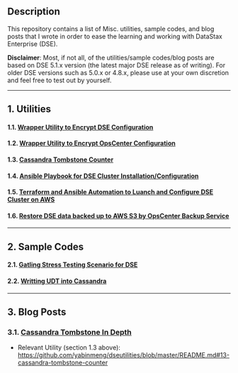 ## Description

This repository contains a list of Misc. utilities, sample codes, and blog posts that I wrote in order to ease the learning and working with DataStax Enterprise (DSE). 

**Disclaimer**: Most, if not all, of the utilities/sample codes/blog posts are based on DSE 5.1.x version (the latest major DSE release as of writing). For older DSE versions such as 5.0.x or 4.8.x, please use at your own discretion and feel free to test out by yourself.

---

## 1. Utilities
#### 1.1. [Wrapper Utility to Encrypt DSE Configuration](https://github.com/yabinmeng/dseutilities/tree/master/dseconfenc)

#### 1.2. [Wrapper Utility to Encrypt OpsCenter Configuration](https://github.com/yabinmeng/dseutilities/tree/master/opsconfenc)

#### 1.3. [Cassandra Tombstone Counter](https://github.com/yabinmeng/tombstone_counter)

#### 1.4. [Ansible Playbook for DSE Cluster Installation/Configuration](https://github.com/yabinmeng/dseansible)

#### 1.5. [Terraform and Ansible Automation to Luanch and Configure DSE Cluster on AWS](https://github.com/yabinmeng/terradse)

#### 1.6. [Restore DSE data backed up to AWS S3 by OpsCenter Backup Service](https://github.com/yabinmeng/opscs3restore)

---

## 2. Sample Codes

#### 2.1. [Gatling Stress Testing Scenario for DSE](https://github.com/yabinmeng/cassgatling)

#### 2.2. [Writting UDT into Cassandra](https://github.com/yabinmeng/dseudt)
   
---

## 3. Blog Posts

### 3.1. [Cassandra Tombstone In Depth](https://drive.google.com/open?id=1te9pRyEGLFB7TL5TCq2WiYnMzjmfjYYZ)
   - Relevant Utility (section 1.3 above): https://github.com/yabinmeng/dseutilities/blob/master/README.md#13-cassandra-tombstone-counter
